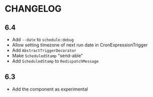 CHANGELOG
=========

6.4
---

 * Add `--date` to `schedule:debug`
 * Allow setting timezone of next run date in CronExpressionTrigger
 * Add `AbstractTriggerDecorator`
 * Make `ScheduledStamp` "send-able"
 * Add `ScheduledStamp` to `RedispatchMessage`

6.3
---

 * Add the component as experimental
